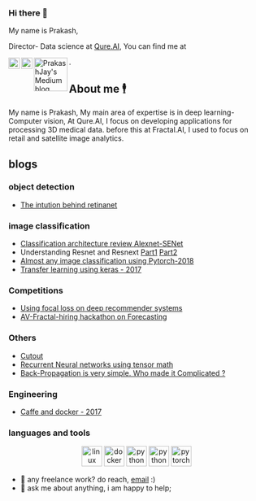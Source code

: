 ### Hi there 👋

My name is Prakash,

Director- Data science at [Qure.AI](https://qure.ai/), You can find me at 

<a href="https://twitter.com/14prakash">
  <img align="left" alt="Prakash Jay | Twitter" width="22px" src="https://raw.githubusercontent.com/peterthehan/peterthehan/master/assets/twitter.svg" />
</a>
<a href="https://www.linkedin.com/in/prakash-vanapalli-99909b3a/">
  <img align="left" alt="PrakashJay's LinkedIN" width="22px" src="https://raw.githubusercontent.com/peterthehan/peterthehan/master/assets/linkedin.svg" />
</a> 
<a href="https://medium.com/@14prakash">
  <img align="left" alt="PrakashJay's Medium blog" width="66px" 
src="https://img.shields.io/badge/Medium-12100E?style=for-the-badge&logo=medium&logoColor=white" />
</a>. 

## About me 🕴️
My name is Prakash, My main area of expertise is in deep learning-Computer vision, At Qure.AI, I focus on developing applications for processing 3D medical data. before this at Fractal.AI, I used to focus on retail and satellite image analytics. 

## blogs 
### object detection 
- [The intution behind retinanet](https://medium.com/@14prakash/the-intuition-behind-retinanet-eb636755607d)

### image classification  
- [Classification architecture review Alexnet-SENet](https://medium.com/@14prakash/image-classification-architectures-review-d8b95075998f)
- Understanding Resnet and Resnext [Part1](https://medium.com/@14prakash/understanding-and-implementing-architectures-of-resnet-and-resnext-for-state-of-the-art-image-cf51669e1624) [Part2](https://medium.com/@14prakash/understanding-and-implementing-architectures-of-resnet-and-resnext-for-state-of-the-art-image-cc5d0adf648e)
- [Almost any image classification using Pytorch-2018](https://medium.com/@14prakash/almost-any-image-classification-problem-using-pytorch-i-am-in-love-with-pytorch-26c7aa979ec4)
- [Transfer learning using keras - 2017](https://medium.com/@14prakash/transfer-learning-using-keras-d804b2e04ef8)

### Competitions 
- [Using focal loss on deep recommender systems](https://medium.com/@14prakash/using-focal-loss-for-deep-recommender-systems-9a7a87ca6415)
- [AV-Fractal-hiring hackathon on Forecasting](https://medium.com/@14prakash/loved-moving-averages-should-explore-much-beyond-av-hiring-hackathon-22f5dfa161a0)

### Others
- [Cutout](https://medium.com/@14prakash/cutout-dropout-in-input-space-albumentations-implementation-87893ffa4884)
- [Recurrent Neural networks using tensor math](https://medium.com/@14prakash/recurrent-neural-network-using-tensor-maths-af63b95bf7a8)
- [Back-Propagation is very simple. Who made it Complicated ?](https://medium.com/@14prakash/back-propagation-is-very-simple-who-made-it-complicated-97b794c97e5c)

### Engineering 
- [Caffe and docker - 2017](https://medium.com/@14prakash/playing-with-caffe-and-docker-to-build-deep-learning-models-99c9570ffc3d)

### languages and tools  
<p align="center">
  <img src="https://www.vectorlogo.zone/logos/linux/linux-icon.svg" alt="linux" width="40" height="40"/>
  <img src="https://www.vectorlogo.zone/logos/docker/docker-icon.svg" alt="docker" width="40" height="40"/> 
  <img src="https://www.vectorlogo.zone/logos/python/python-icon.svg" alt="python" width="40" height="40"/>
  <img src="https://www.vectorlogo.zone/logos/git-scm/git-scm-icon.svg" alt="python" width="40" height="40"/>
  <img src="https://www.vectorlogo.zone/logos/pytorch/pytorch-icon.svg" alt="pytorch" width="40" height="40"/> 
</p>

- 💼 any freelance work? do reach, [email](mailto:prakashjyy@gmail.com) :)
- 💬 ask me about anything, i am happy to help;

<!--
**prakashjayy/prakashjayy** is a ✨ _special_ ✨ repository because its `README.md` (this file) appears on your GitHub profile.

Here are some ideas to get you started:

- 🔭 I’m currently working on ...
- 🌱 I’m currently learning ...
- 👯 I’m looking to collaborate on ...
- 🤔 I’m looking for help with ...
- 💬 Ask me about ...
- 📫 How to reach me: ...
- 😄 Pronouns: ...
- ⚡ Fun fact: ...
-->
